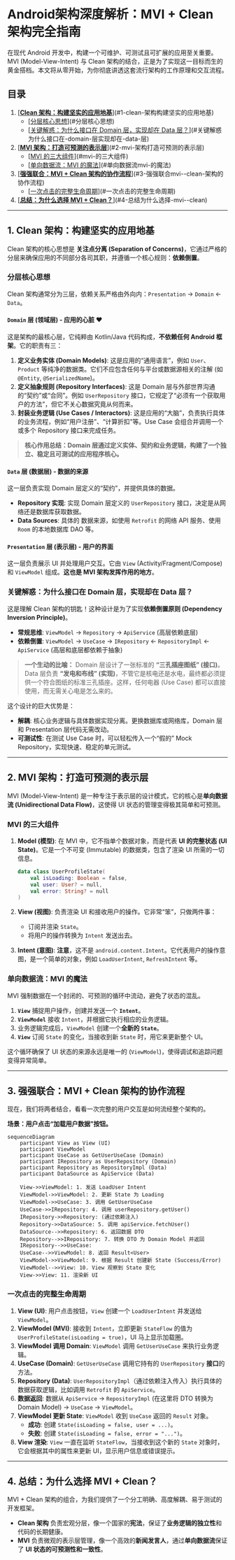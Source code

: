 # Android架构深度解析：MVI + Clean 架构完全指南

在现代 Android 开发中，构建一个可维护、可测试且可扩展的应用至关重要。MVI (Model-View-Intent) 与 Clean 架构的结合，正是为了实现这一目标而生的黄金搭档。本文将从零开始，为你彻底讲透这套流行架构的工作原理和交互流程。

## 目录

1.  [**[Clean 架构：构建坚实的应用地基](https://github.com/CodingMan2023/codingman.github.io/issues/new#1-clean-%E6%9E%B6%E6%9E%84%E6%9E%84%E5%BB%BA%E5%9D%9A%E5%AE%9E%E7%9A%84%E5%BA%94%E7%94%A8%E5%9C%B0%E5%9F%BA)**](#1-clean-架构构建坚实的应用地基)
    *   [[分层核心思想](https://github.com/CodingMan2023/codingman.github.io/issues/new#%E5%88%86%E5%B1%82%E6%A0%B8%E5%BF%83%E6%80%9D%E6%83%B3)](#分层核心思想)
    *   [[关键解惑：为什么接口在 Domain 层，实现却在 Data 层？](https://github.com/CodingMan2023/codingman.github.io/issues/new#%E5%85%B3%E9%94%AE%E8%A7%A3%E6%83%91%E4%B8%BA%E4%BB%80%E4%B9%88%E6%8E%A5%E5%8F%A3%E5%9C%A8-domain-%E5%B1%82%E5%AE%9E%E7%8E%B0%E5%8D%B4%E5%9C%A8-data-%E5%B1%82)](#关键解惑为什么接口在-domain-层实现却在-data-层)
2.  [**[MVI 架构：打造可预测的表示层](https://github.com/CodingMan2023/codingman.github.io/issues/new#2-mvi-%E6%9E%B6%E6%9E%84%E6%89%93%E9%80%A0%E5%8F%AF%E9%A2%84%E6%B5%8B%E7%9A%84%E8%A1%A8%E7%A4%BA%E5%B1%82)**](#2-mvi-架构打造可预测的表示层)
    *   [[MVI 的三大组件](https://github.com/CodingMan2023/codingman.github.io/issues/new#mvi-%E7%9A%84%E4%B8%89%E5%A4%A7%E7%BB%84%E4%BB%B6)](#mvi-的三大组件)
    *   [[单向数据流：MVI 的魔法](https://github.com/CodingMan2023/codingman.github.io/issues/new#%E5%8D%95%E5%90%91%E6%95%B0%E6%8D%AE%E6%B5%81mvi-%E7%9A%84%E9%AD%94%E6%B3%95)](#单向数据流mvi-的魔法)
3.  [**[强强联合：MVI + Clean 架构的协作流程](https://github.com/CodingMan2023/codingman.github.io/issues/new#3-%E5%BC%BA%E5%BC%BA%E8%81%94%E5%90%88mvi--clean-%E6%9E%B6%E6%9E%84%E7%9A%84%E5%8D%8F%E4%BD%9C%E6%B5%81%E7%A8%8B)**](#3-强强联合mvi--clean-架构的协作流程)
    *   [[一次点击的完整生命周期](https://github.com/CodingMan2023/codingman.github.io/issues/new#%E4%B8%80%E6%AC%A1%E7%82%B9%E5%87%BB%E7%9A%84%E5%AE%8C%E6%95%B4%E7%94%9F%E5%91%BD%E5%91%A8%E6%9C%9F)](#一次点击的完整生命周期)
4.  [**[总结：为什么选择 MVI + Clean？](https://github.com/CodingMan2023/codingman.github.io/issues/new#4-%E6%80%BB%E7%BB%93%E4%B8%BA%E4%BB%80%E4%B9%88%E9%80%89%E6%8B%A9-mvi--clean)**](#4-总结为什么选择-mvi--clean)

---

## 1. Clean 架构：构建坚实的应用地基

Clean 架构的核心思想是 **关注点分离 (Separation of Concerns)**，它通过严格的分层来确保应用的不同部分各司其职，并遵循一个核心规则：**依赖倒置**。

### 分层核心思想

Clean 架构通常分为三层，依赖关系严格由外向内：`Presentation` -> `Domain` <- `Data`。



#### `Domain` 层 (领域层) - 应用的心脏 ❤️

这是架构的最核心层，它纯粹由 Kotlin/Java 代码构成，**不依赖任何 Android 框架**。它的职责有三：

1.  **定义业务实体 (Domain Models)**:
    这是应用的“通用语言”，例如 `User`、`Product` 等纯净的数据类。它们不应包含任何与平台或数据源相关的注解 (如 `@Entity`, `@SerializedName`)。
2.  **定义抽象规则 (Repository Interfaces)**:
    这是 Domain 层与外部世界沟通的“契约”或“合同”。例如 `UserRepository` 接口，它规定了“必须有一个获取用户的方法”，但它不关心数据究竟从何而来。
3.  **封装业务逻辑 (Use Cases / Interactors)**:
    这是应用的“大脑”，负责执行具体的业务流程，例如“用户注册”、“计算折扣”等。Use Case 会组合并调用一个或多个 Repository 接口来完成任务。

> **核心作用总结：Domain 层通过定义实体、契约和业务逻辑，构建了一个独立、稳定且可测试的应用程序核心。**

#### `Data` 层 (数据层) - 数据的来源

这一层负责实现 Domain 层定义的“契约”，并提供具体的数据。

*   **Repository 实现**: 实现 Domain 层定义的 `UserRepository` 接口，决定是从网络还是数据库获取数据。
*   **Data Sources**: 具体的 数据来源，如使用 `Retrofit` 的网络 API 服务、使用 `Room` 的本地数据库 DAO 等。

#### `Presentation` 层 (表示层) - 用户的界面

这一层负责展示 UI 并处理用户交互。它由 `View` (Activity/Fragment/Compose) 和 `ViewModel` 组成。**这也是 MVI 架构发挥作用的地方**。

### 关键解惑：为什么接口在 Domain 层，实现却在 Data 层？

这是理解 Clean 架构的钥匙！这种设计是为了实现**依赖倒置原则 (Dependency Inversion Principle)**。

*   **常规思维**: `ViewModel` -> `Repository` -> `ApiService` (高层依赖底层)
*   **依赖倒置**: `ViewModel` -> `UseCase` -> `IRepository` <- `RepositoryImpl` <- `ApiService` (高层和底层都依赖于抽象)

> **一个生动的比喻：**
> Domain 层设计了一张标准的 **“三孔插座图纸” (接口)**。Data 层负责 **“发电和布线” (实现)**，不管它是核电还是水电，最终都必须提供一个符合图纸的标准三孔插座。这样，任何电器 (Use Case) 都可以直接使用，而无需关心电是怎么来的。

这个设计的巨大优势是：

*   **解耦**: 核心业务逻辑与具体数据实现分离。更换数据库或网络库，Domain 层和 Presentation 层代码无需改动。
*   **可测试性**: 在测试 Use Case 时，可以轻松传入一个“假的” Mock Repository，实现快速、稳定的单元测试。

---

## 2. MVI 架构：打造可预测的表示层

MVI (Model-View-Intent) 是一种专注于表示层的设计模式，它的核心是**单向数据流 (Unidirectional Data Flow)**，这使得 UI 状态的管理变得极其简单和可预测。

### MVI 的三大组件

1. **Model (模型)**: 在 MVI 中，它不指单个数据对象，而是代表 **UI 的完整状态 (UI State)**。它是一个不可变 (Immutable) 的数据类，包含了渲染 UI 所需的一切信息。

   ```kotlin
   data class UserProfileState(
       val isLoading: Boolean = false,
       val user: User? = null,
       val error: String? = null
   )
   ```

2. **View (视图)**: 负责渲染 UI 和接收用户的操作。它非常“笨”，只做两件事：

   *   订阅并渲染 `State`。
   *   将用户的操作转换为 `Intent` 发送出去。

3. **Intent (意图)**: **注意**，这不是 `android.content.Intent`。它代表用户的操作意图，是一个简单的对象，例如 `LoadUserIntent`, `RefreshIntent` 等。

### 单向数据流：MVI 的魔法

MVI 强制数据在一个封闭的、可预测的循环中流动，避免了状态的混乱。



1.  **`View`** 捕捉用户操作，创建并发送一个 **`Intent`**。
2.  **`ViewModel`** 接收 `Intent`，并根据它执行相应的业务逻辑。
3.  业务逻辑完成后，`ViewModel` 创建一个**全新的 `State`**。
4.  **`View`** 订阅 `State` 的变化，当接收到新 `State` 时，用它来更新整个 UI。

这个循环确保了 UI 状态的来源永远是唯一的 (`ViewModel`)，使得调试和追踪问题变得异常简单。

---

## 3. 强强联合：MVI + Clean 架构的协作流程

现在，我们将两者结合，看看一次完整的用户交互是如何流经整个架构的。

**场景：用户点击“加载用户数据”按钮。**

```mermaid
sequenceDiagram
    participant View as View (UI)
    participant ViewModel
    participant UseCase as GetUserUseCase (Domain)
    participant IRepository as UserRepository (Domain)
    participant Repository as RepositoryImpl (Data)
    participant DataSource as ApiService (Data)

    View->>ViewModel: 1. 发送 LoadUser Intent
    ViewModel->>ViewModel: 2. 更新 State 为 Loading
    ViewModel->>UseCase: 3. 调用 GetUserUseCase
    UseCase->>IRepository: 4. 调用 userRepository.getUser()
    IRepository->>Repository: (通过依赖注入)
    Repository->>DataSource: 5. 调用 apiService.fetchUser()
    DataSource-->>Repository: 6. 返回数据 DTO
    Repository-->>IRepository: 7. 转换 DTO 为 Domain Model 并返回
    IRepository-->>UseCase: 
    UseCase-->>ViewModel: 8. 返回 Result<User>
    ViewModel->>ViewModel: 9. 根据 Result 创建新 State (Success/Error)
    ViewModel-->>View: 10. View 观察到 State 变化
    View->>View: 11. 渲染新 UI
```

### 一次点击的完整生命周期

1.  **View (UI)**: 用户点击按钮，`View` 创建一个 `LoadUserIntent` 并发送给 `ViewModel`。
2.  **ViewModel (MVI)**: 接收到 `Intent`，立即更新 `StateFlow` 的值为 `UserProfileState(isLoading = true)`，UI 马上显示加载圈。
3.  **ViewModel 调用 Domain**: `ViewModel` 调用 `GetUserUseCase` 来执行业务逻辑。
4.  **UseCase (Domain)**: `GetUserUseCase` 调用它持有的 `UserRepository` **接口**的方法。
5.  **Repository (Data)**: `UserRepositoryImpl`（通过依赖注入传入）执行具体的数据获取逻辑，比如调用 `Retrofit` 的 `ApiService`。
6.  **数据返回**: 数据从 `ApiService` -> `RepositoryImpl` (在这里将 DTO 转换为 Domain Model) -> `UseCase` -> `ViewModel`。
7.  **ViewModel 更新 State**: `ViewModel` 收到 `UseCase` 返回的 `Result` 对象。
    *   **成功**: 创建 `State(isLoading = false, user = ...)`。
    *   **失败**: 创建 `State(isLoading = false, error = "...")`。
8.  **View 渲染**: `View` 一直在监听 `StateFlow`，当接收到这个新的 `State` 对象时，它会根据其中的属性来更新 UI，显示用户信息或错误提示。

---

## 4. 总结：为什么选择 MVI + Clean？

MVI + Clean 架构的组合，为我们提供了一个分工明确、高度解耦、易于测试的开发框架。

*   **Clean 架构** 负责宏观分层，像一个国家的**宪法**，保证了**业务逻辑的独立性**和代码的长期健康。
*   **MVI** 负责微观的表示层管理，像一个高效的**新闻发言人**，通过**单向数据流**保证了 **UI 状态的可预测性和一致性**。